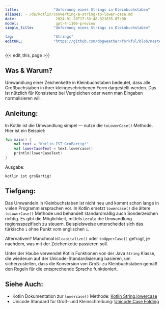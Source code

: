 ```yaml
---
title:                "Umformung eines Strings in Kleinbuchstaben"
aliases: - /de/kotlin/converting-a-string-to-lower-case.md
date:                  2024-01-20T17:38:48.321835-07:00
model:                 gpt-4-1106-preview
simple_title:         "Umformung eines Strings in Kleinbuchstaben"

tag:                  "Strings"
editURL:              "https://github.com/dogweather/forkful/blob/master/content/de/kotlin/converting-a-string-to-lower-case.md"
---
```


{{< edit_this_page >}}

## Was & Warum?
Umwandlung einer Zeichenkette in Kleinbuchstaben bedeutet, dass alle Großbuchstaben in ihrer kleingeschriebenen Form dargestellt werden. Das ist nützlich für Konsistenz bei Vergleichen oder wenn man Eingaben normalisieren will.

## Anleitung:
In Kotlin ist die Umwandlung simpel — nutze die `toLowerCase()` Methode. Hier ist ein Beispiel:

```kotlin
fun main() {
    val text = "Kotlin IST Großartig!"
    val lowerCaseText = text.lowercase()
    println(lowerCaseText)
}
```
Ausgabe:
```
kotlin ist großartig!
```

## Tiefgang:
Das Umwandeln in Kleinbuchstaben ist nicht neu und kommt schon lange in vielen Programmiersprachen vor. In Kotlin ersetzt `lowercase()` die ältere `toLowerCase()` Methode und behandelt standardmäßig auch Sonderzeichen richtig. Es gibt die Möglichkeit, mittels `Locale` die Umwandlung regionsspezifisch zu steuern. Beispielsweise unterscheidet sich das türkische `i` ohne Punkt vom englischen `i`.

Alternativen? Manchmal ist `capitalize()` oder `toUpperCase()` gefragt, je nachdem, was mit der Zeichenkette passieren soll.

Unter der Haube verwendet Kotlin Funktionen von der Java `String` Klasse, die wiederum auf der Unicode-Standardisierung basieren, um sicherzustellen, dass die Konversion von Groß- zu Kleinbuchstaben gemäß den Regeln für die entsprechende Sprache funktioniert.

## Siehe Auch:
- Kotlin Dokumentation zur `lowercase()` Methode: [Kotlin String.lowercase](https://kotlinlang.org/api/latest/jvm/stdlib/kotlin.text/lowercase.html)
- Unicode Standard für Groß- und Kleinschreibung: [Unicode Case Folding](https://www.unicode.org/reports/tr21/tr21-5.html)
